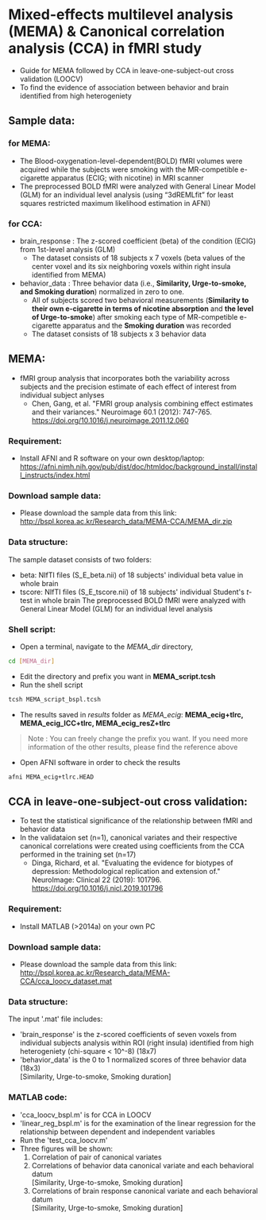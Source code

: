 # Mixed-effects multilevel analysis (MEMA) & Canonical correlation analysis (CCA) in fMRI study
* Guide for MEMA followed by CCA in leave-one-subject-out cross validation (LOOCV)
* To find the evidence of association between behavior and brain identified from high heterogeniety

## Sample data:
### for MEMA:
* The Blood-oxygenation-level-dependent(BOLD) fMRI volumes were acquired while the subjects were smoking with the MR-competible e-cigarette apparatus (ECIG; with nicotine) in MRI scanner  
* The preprocessed BOLD fMRI were analyzed with General Linear Model (GLM) for an individual level analysis (using “3dREMLfit” for least squares restricted maximum likelihood estimation in AFNI)

### for CCA:
* brain_response : The z-scored coefficient (beta) of the condition (ECIG) from 1st-level analysis (GLM) 
  * The dataset consists of 18 subjects x 7 voxels (beta values of the center voxel and its six neighboring voxels within right insula identified from MEMA)
* behavior_data : Three behavior data (i.e., **Similarity, Urge-to-smoke, and Smoking duration**) normalized in zero to one. 
  * All of subjects scored two behavioral measurements (**Similarity to their own e-cigarette in terms of nicotine absorption** and **the level of Urge-to-smoke**) after smoking each type of MR-competible e-cigarette apparatus and the **Smoking duration** was recorded
  * The dataset consists of 18 subjects x 3 behavior data

## MEMA:
* fMRI group analysis that incorporates both the variability across subjects and the precision estimate of each effect of interest from individual subject anlyses
  * Chen, Gang, et al. "FMRI group analysis combining effect estimates and their variances." Neuroimage 60.1 (2012): 747-765. <https://doi.org/10.1016/j.neuroimage.2011.12.060>
### Requirement:
* Install AFNI and R software on your own desktop/laptop: https://afni.nimh.nih.gov/pub/dist/doc/htmldoc/background_install/install_instructs/index.html
### Download sample data:
* Please download the sample data from this link: http://bspl.korea.ac.kr/Research_data/MEMA-CCA/MEMA_dir.zip
### Data structure:
The sample dataset consists of two folders:
* beta: NIfTI files (S_E_beta.nii) of 18 subjects' individual beta value in whole brain 
* tscore: NIfTI files (S_E_tscore.nii) of 18 subjects' individual Student's *t*-test in whole brain 
The preprocessed BOLD fMRI were analyzed with General Linear Model (GLM) for an individual level analysis 
### Shell script:
* Open a terminal, navigate to the *MEMA_dir* directory, 
```bash
cd [MEMA_dir] 
``` 
* Edit the directory and prefix you want in **MEMA_script.tcsh**
* Run the shell script
```bash
tcsh MEMA_script_bspl.tcsh 
``` 
* The results saved in *results* folder as *MEMA_ecig*: **MEMA_ecig+tlrc, MEMA_ecig_ICC+tlrc, MEMA_ecig_resZ+tlrc**
> Note : You can freely change the prefix you want. If you need more information of the other results, please find the reference above
* Open AFNI software in order to check the results
```bash
afni MEMA_ecig+tlrc.HEAD
``` 


## CCA in leave-one-subject-out cross validation:
* To test the statistical significance of the relationship between fMRI and behavior data
* In the validataion set (n=1), canonical variates and their respective canonical correlations were created using coefficients from the CCA performed in the training set (n=17)
  * Dinga, Richard, et al. "Evaluating the evidence for biotypes of depression: Methodological replication and extension of." NeuroImage: Clinical 22 (2019): 101796. <https://doi.org/10.1016/j.nicl.2019.101796>
  
### Requirement:
* Install MATLAB (>2014a) on your own PC
### Download sample data:
* Please download the sample data from this link: http://bspl.korea.ac.kr/Research_data/MEMA-CCA/cca_loocv_dataset.mat
### Data structure:
The input '.mat' file includes:
* 'brain_response' is the z-scored coefficients of seven voxels from individual subjects analysis within ROI (right insula) identified from high heterogeniety (chi-square < 10^-8) (18x7)
* 'behavior_data' is the 0 to 1 normalized scores of three behavior data (18x3)   
[Similarity, Urge-to-smoke, Smoking duration]
### MATLAB code:
* 'cca_loocv_bspl.m' is for CCA in LOOCV
* 'linear_reg_bspl.m' is for the examination of the linear regression for the relationship between dependent and independent variables 
* Run the 'test_cca_loocv.m' 
* Three figures will be shown:
  1. Correlation of pair of canonical variates
  2. Correlations of behavior data canonical variate and each behavioral datum   
  [Similarity, Urge-to-smoke, Smoking duration]
  3. Correlations of brain response canonical variate and each behavioral datum   
  [Similarity, Urge-to-smoke, Smoking duration]
